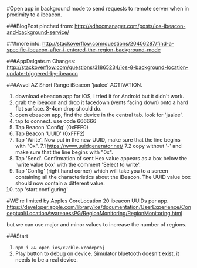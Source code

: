 #Open app in background mode to send requests to remote server when in proximity to a ibeacon.

###BlogPost pinched from:
http://adhocmanager.com/posts/ios-ibeacon-and-background-service/

###more info:
http://stackoverflow.com/questions/20406287/find-a-specific-ibeacon-after-i-entered-the-region-background-mode

###AppDelgate.m Changes:
http://stackoverflow.com/questions/31865234/ios-8-background-location-update-triggered-by-ibeacon



###Avvel AZ Short Range iBeacon 'jaalee' ACTIVATION.

1. download ebeacon app for iOS, I tried it for Android but it didn't work.
2. grab the ibeacon and drop it facedown (vents facing down) onto a hard flat surface. 3-4cm drop should do.
3. open ebeacon app, find the device in the central tab. look for 'jaalee'.
4. tap to connect. use code 666666
5. Tap Beacon 'Config' (0xFFF0)
6. Tap Beacon 'UUID' (0xFFF2)
7. Tap 'Write'. Now put in the new UUID, make sure that the line begins with "0x". 
  7.1 https://www.uuidgenerator.net/ 
  7.2 copy without '-' and make sure that the line begins with "0x". 
8. Tap 'Send'. Confirmation of sent Hex value appears as a box below the 'write value box' with the comment 'Select to write'.
9. Tap 'Config' (right hand corner) which will take you to a screen containing all the characteristics about the iBeacon. The UUID value box should now contain a different value. 
10. tap 'start configuring'


#WE're limited by Apples CoreLocation 20 ibeacon UUIDs per app.
https://developer.apple.com/library/ios/documentation/UserExperience/Conceptual/LocationAwarenessPG/RegionMonitoring/RegionMonitoring.html

but we can use major and minor values to increase the number of regions.


###Start
1. ```npm i && open ios/c2cble.xcodeproj```
2. Play button to debug on device. Simulator bluetooth doesn't exist, it needs to be a real device.
